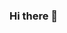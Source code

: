 ### Hi there 👋

<!--
**Sinfoxes/Sinfoxes** is a ✨ _special_ ✨ repository because its `README.md` (this file) appears on your GitHub profile.

Here are some ideas to get you started:
- 🌱 I’m currently learning neural network programming 
- 👯 I’m looking to collaborate on Elon Reeve Musk
- 🤔 I’m looking for help with programming education
- 💬 Ask me about future
- 📫 How to reach me: sinfoxes@yahoo.com
- ⚡ Fun fact: ex-police officer
